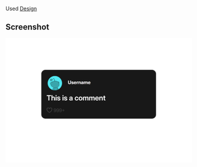 Used [Design](https://www.figma.com/files/team/1303512565203112559/resources/community/file/1424836570791162412?fuid=1068556763296285016)

## Screenshot
![page](./screenshots/page.png)
